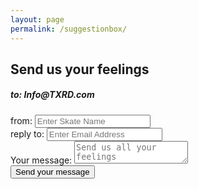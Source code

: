 ```yaml
---
layout: page
permalink: /suggestionbox/
---
```


<h2>Send us your feelings</h2>


<form method="post">
  <h5> to: Info@TXRD.com </h5>

  <div id="from">
    <label for="name">from:</label>
    <input type="text" id="name" name="user_name" placeholder="Enter Skate Name">
  </div>

  <div id="reply">
    <label for="mail">reply to:</label>
    <input type="email" id="mail" name="user_email" placeholder="Enter Email Address">
  </div>

  <div id="message">
    <label for="msg">Your message:</label>
    <textarea id="msg" name="user_message" placeholder="Send us all your feelings"></textarea>
  </div>
 
  <div class="button">
    <button type="submit">Send your message</button>
  </div>
</form>